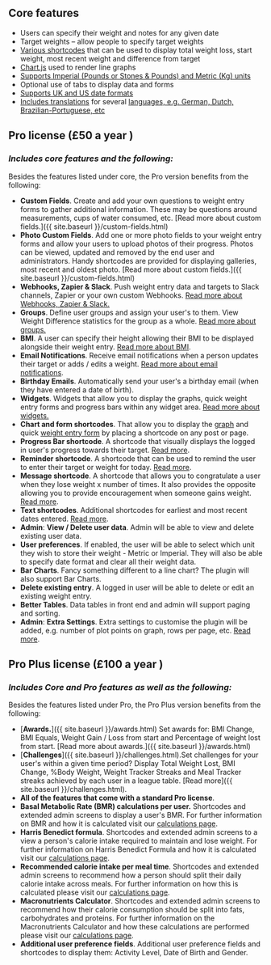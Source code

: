   
## Core features
  
- Users can specify their weight and notes for any given date  
- Target weights – allow people to specify target weights  
- [Various shortcodes](https://weight.yeken.uk/section/other-useful-core-shortcodes/)  that can be used to display total weight loss, start weight, most recent weight and difference from target  
- [Chart.js](http://www.chartjs.org/)  used to render line graphs  
- [Supports Imperial (Pounds or Stones & Pounds) and Metric (Kg) units](https://weight.yeken.uk/weight-units-date-formats-languages/)  
- Optional use of tabs to display data and forms  
- [Supports UK and US date formats](https://weight.yeken.uk/weight-units-date-formats-languages/)  
- [Includes translations](https://weight.yeken.uk/translating-weight-loss-tracker-plugin/) for several  [languages, e.g. German, Dutch, Brazilian-Portuguese, etc](https://weight.yeken.uk/weight-units-date-formats-languages/)  
  
## Pro license (£50 a year )
### *Includes core features and the following:*

  
Besides the features listed under core, the Pro version benefits from the following:  
  
-   **Custom Fields**. Create and add your own questions to weight entry forms to gather additional information. These may be questions around measurements, cups of water consumed, etc.  [Read more about custom fields.]({{ site.baseurl }}/custom-fields.html)  
-   **Photo Custom Fields**. Add one or more photo fields to your weight entry forms and allow your users to upload photos of their progress. Photos can be viewed, updated and removed by the end user and administrators. Handy shortcodes are provided for displaying galleries, most recent and oldest photo.  [Read more about custom fields.]({{ site.baseurl }}/custom-fields.html)  
-   **Webhooks, Zapier & Slack**. Push weight entry data and targets to Slack channels, Zapier or your own custom Webhooks.  [Read more about Webhooks, Zapier & Slack.](https://weight.yeken.uk/webhooks-zapier-and-slack/)  
-   **Groups**. Define user groups and assign your user's to them. View Weight Difference statistics for the group as a whole.  [Read more about groups.](https://weight.yeken.uk/groups/)  
-   **BMI**. A user can specify their height allowing their BMI to be displayed alongside their weight entry.  [Read more about BMI](https://weight.yeken.uk/calculations/).  
-   **Email Notifications**. Receive email notifications when a person updates their target or adds / edits a weight.  [Read more about email notifications](https://weight.yeken.uk/email-notifications/).  
-   **Birthday Emails**. Automatically send your user's a birthday email (when they have entered a date of birth).  
-   **Widgets**. Widgets that allow you to display the graphs, quick weight entry forms and progress bars within any widget area.  [Read more about widgets.](https://weight.yeken.uk/widgets/)  
-   **Chart and form shortcodes**. That allow you to display the  [graph](https://weight.yeken.uk/shortcodes/?section=wlt-chart)  and quick  [weight entry form](https://weight.yeken.uk/shortcodes/?section=wlt-form)  by placing a shortcode on any post or page.  
-   **Progress Bar shortcode**. A shortcode that visually displays the logged in user's progress towards their target.  [Read more](https://weight.yeken.uk/shortcodes/?section=weight-loss-tracker-progress-bar).  
-   **Reminder shortcode**. A shortcode that can be used to remind the user to enter their target or weight for today.  [Read more](https://weight.yeken.uk/shortcodes/?section=weight-loss-tracker-reminder).  
-   **Message shortcode**. A shortcode that allows you to congratulate a user when they lose weight x number of times. It also provides the opposite allowing you to provide encouragement when someone gains weight.  [Read more](https://weight.yeken.uk/shortcodes/?section=weight-loss-tracker-message).  
-   **Text shortcodes**. Additional shortcodes for earliest and most recent dates entered.  [Read more](https://weight.yeken.uk/shortcodes/?section=other-useful-core-shortcodes).  
-   **Admin**:  **View / Delete user data**. Admin will be able to view and delete existing user data.  
-   **User preferences**. If enabled, the user will be able to select which unit they wish to store their weight - Metric or Imperial. They will also be able to specify date format and clear all their weight data.  
-   **Bar Charts**. Fancy something different to a line chart? The plugin will also support Bar Charts.  
-   **Delete existing entry**. A logged in user will be able to delete or edit an existing weight entry.  
-   **Better Tables**. Data tables in front end and admin will support paging and sorting.  
-   **Admin**:  **Extra Settings**. Extra settings to customise the plugin will be added, e.g. number of plot points on graph, rows per page, etc.  [Read more](https://weight.yeken.uk/plugin-settings/).  
  
## Pro Plus license (£100 a year )
### *Includes Core and Pro features as well as the following:*
  
Besides the features listed under Pro, the Pro Plus version benefits from the following:  
  
- [**Awards.**]({{ site.baseurl }}/awards.html) Set awards for: BMI Change, BMI Equals, Weight Gain / Loss from start and Percentage of weight lost from start.  [Read more about awards.]({{ site.baseurl }}/awards.html)  
-   [**Challenges**]({{ site.baseurl }}/challenges.html).Set challenges for your user's within a given time period? Display Total Weight Lost, BMI Change, %Body Weight, Weight Tracker Streaks and Meal Tracker streaks achieved by each user in a league table.  [Read more]({{ site.baseurl }}/challenges.html).  
-   **All of the features that come with a standard Pro license**.  
-   **Basal Metabolic Rate (BMR) calculations per user.** Shortcodes and extended admin screens to display a user's BMR. For further information on BMR and how it is calculated visit our  [calculations page](https://weight.yeken.uk/calculations/).  
-   **Harris Benedict formula**. Shortcodes and extended admin screens to a view a person's calorie intake required to maintain and lose weight. For further information on Harris Benedict Formula and how it is calculated visit our  [calculations page](https://weight.yeken.uk/calculations/).  
-   **Recommended calorie intake per meal time**. Shortcodes and extended admin screens to recommend how a person should split their daily calorie intake across meals. For further information on how this is calculated please visit our  [calculations page](https://weight.yeken.uk/calculations/).  
-   **Macronutrients Calculator**. Shortcodes and extended admin screens to recommend how their calorie consumption should be split into fats, carbohydrates and proteins. For further information on the Macronutrients Calculator and how these calculations are performed please visit our  [calculations page](https://weight.yeken.uk/calculations/).  
-   **Additional user preference fields**. Additional user preference fields and shortcodes to display them: Activity Level, Date of Birth and Gender.